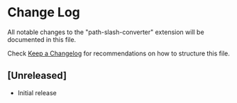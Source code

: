 # Change Log

All notable changes to the "path-slash-converter" extension will be documented in this file.

Check [Keep a Changelog](http://keepachangelog.com/) for recommendations on how to structure this file.

## [Unreleased]

- Initial release